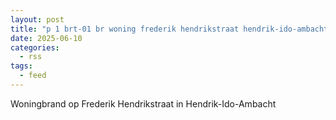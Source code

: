 ```yaml
---
layout: post
title: "p 1 brt-01 br woning frederik hendrikstraat hendrik-ido-ambacht 186431"
date: 2025-06-10
categories: 
  - rss
tags: 
  - feed
---
```


Woningbrand op Frederik Hendrikstraat in Hendrik-Ido-Ambacht
